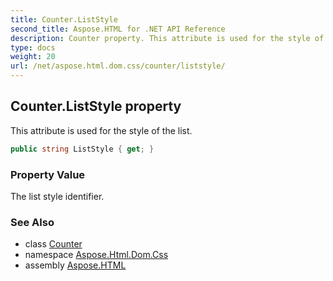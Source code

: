 ```yaml
---
title: Counter.ListStyle
second_title: Aspose.HTML for .NET API Reference
description: Counter property. This attribute is used for the style of the list
type: docs
weight: 20
url: /net/aspose.html.dom.css/counter/liststyle/
---
```

## Counter.ListStyle property

This attribute is used for the style of the list.

```csharp
public string ListStyle { get; }
```

### Property Value

The list style identifier.

### See Also

* class [Counter](../)
* namespace [Aspose.Html.Dom.Css](../../../aspose.html.dom.css/)
* assembly [Aspose.HTML](../../../)
